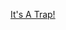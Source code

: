 ---
layout: post
wordpress_id: 903
wordpress_url: http://noesbueno.com/archives/903
date: '2010-12-09 14:00:44 -0600'
date_gmt: '2010-12-09 19:00:44 -0600'
body: |
  <p><a href="http://culturepopped.blogspot.com/2010/12/its-trap.html">It's A Trap!</a></p>
---